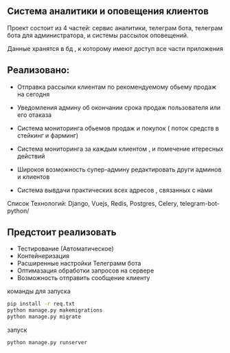 ## Система аналитики и оповещения клиентов

Проект состоит из 4 частей: сервис аналитики, телеграм бота, телеграм бота для 
администратора, и системы рассылок оповещений.

Данные хранятся в бд , к которому имеют доступ все части приложения

## Реализовано:

- Отправка рассылки клиентам по рекомендуемому обьему продаж на сегодня

- Уведомления админу об окончании срока продаж пользователя или его отаказа

- Система мониторинга  обьемов продаж и покупок ( поток средств в стейкинг и фарминг)

- Система мониторинга за каждым клиентом , и помечение итересных действий 

- Широкоя возможность супер-админу редактировать други админов и клиентов

- Система вывдачи практических всех адресов , связанных с нами

Список Технологий:
Django, Vuejs, Redis, Postgres, Celery, telegram-bot-python/


## Предстоит реализовать
- Тестирование (Автоматическое)
- Контейнеризация
- Расширенные настройки Телеграмм бота
- Оптимазация обработки запросов на сервере
- Возможность отправить сообщение клиенту




команды для запуска
```bash
pip install -r req.txt
python manage.py makemigrations
python manage.py migrate
```

запуск

```bash
python manage.py runserver
```